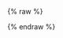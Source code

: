 <style>
[v-cloak] {display: none}

.event h1, .event h2, .event h3 {
  margin-left: 0;
}

.event-information {
  margin-bottom: 40px;
}

.ticket-option {
  margin-bottom: 32px;
  padding-bottom: 32px;
  display: flex;
  border-bottom: 1px solid #d3d3d3;
}

.ticket-option:last-child {
  border-bottom: 0;
  margin-bottom: 0;
  padding-bottom: 0;
}

.ticket-buy-button {
  width: 280px;
  text-align: right;
}

.cta-button {
  display: inline-block;
  cursor: pointer;
  padding: 9px 15px;
  border-width: 0;
  border-radius: 4.5px;
  font-size: 18px;
  color: white;
  text-decoration: none !important;
  background-color: #e6e6e6;
  color: #444;
}

.cta-button.selected, .cta-button.selected:hover {
  background-color: {{ include.primary_color | default: "#ff0000" }};
  color: #ffffff;
}

.ticket-button {
  border: 1px solid #d3d3d3;
  font-size: 85%;
  padding: 10px;
  background-color: #ffffff;
  -webkit-border-radius: 4px;
  -moz-border-radius: 4px;
  border-radius: 4px;
  cursor: pointer;
  display: inline-block;
  text-align: center;
}

.ticket-button:hover {
  background-color: #000000;
  color: #ffffff;
}

.ticket-button.selected {
  background-color: {{ include.primary_color | default: "#ff0000" }};
  color: #ffffff;
}

.ticket-button .product-notice {
  font-size: 50%;
}

.ticket-option-information {
  flex: 1;
}

.ticket-option-title {
  font-weight: bold;
  font-size: 105%;
  margin-bottom: 6px;
  cursor: pointer;
}

.ticket-option-description {
  font-size: 85%;
}

.ticket-listing {
  padding-bottom: 40px;
  margin-bottom: 50px;
  border-bottom: 1px solid #000000;
}

.registration-container {
  margin-top: 40px;
  max-width: 70%;
}

.pad-field {
  margin-bottom: 10px;
}

.extra-pad {
  margin-bottom: 25px;
}

.registration-form {
  max-width: 70%;
}

.registration-form input {
  width: 100%;
  border: 1px solid #000000;
  padding: 8px;
  font: inherit;
}

.checkbox-container {
  display: block;
  position: relative;
  padding-left: 35px;
  margin-bottom: 12px;
  cursor: pointer;
  -webkit-user-select: none;
  -moz-user-select: none;
  -ms-user-select: none;
  user-select: none;
}

.checkbox-container input {
  position: absolute;
  opacity: 0;
  cursor: pointer;
  height: 0;
  width: 0;
}

.checkbox-container .checkmark {
  position: absolute;
  top: 0;
  left: 0;
  height: 25px;
  width: 25px;
  background-color: #eee;
}

.checkbox-container:hover input ~ .checkmark {
  background-color: #ccc;
}

.checkbox-container input:checked ~ .checkmark {
  background-color: {{ include.primary_color | default: "#ff0000" }};
}

.checkbox-container .checkmark:after {
  content: "";
  position: absolute;
  display: none;
}

.checkbox-container input:checked ~ .checkmark:after {
  display: block;
}

.checkbox-container .checkmark:after {
  left: 9px;
  top: 5px;
  width: 5px;
  height: 10px;
  border: solid white;
  border-width: 0 3px 3px 0;
  -webkit-transform: rotate(45deg);
  -ms-transform: rotate(45deg);
  transform: rotate(45deg);
}

.multiselect__option--highlight {
  background: {{ include.primary_color | default: "#ff0000" }} !important;
}

.multiselect__tags {
  border-radius: 0px !important;
  border: 1px solid #000000 !important;
}

.multiselect__tag, .multiselect__tag:hover, .multiselect__tag-icon:hover, .multiselect__tag-icon:after {
  background: {{ include.primary_color | default: "#ff0000" }} !important;
  color: #ffffff !important;
}

.error-text {
  color: #ff0000;
  font-size: 75%;
  margin-top: 4px !important;
}

.event ul {
  padding-inline-start: 0;
}

.button-discount-code-container {
  display: flex;
  margin-bottom: 40px;
}

.purchase-button {
  background-color: {{ include.primary_color | default: "#ff0000" }};
  color: #ffffff;
}

.purchase-button:hover {
  background-color: #8B0000;
}

.help-text {
  font-size: 70%;
}

@media (max-width: 768px) {
  .registration-container, registration-form {
    max-width: 100%;
  }
}
</style>

{% raw %}
<div id="registration-app" class="registration-container" v-cloak>
  <div class="ticket-listing">
    <h2 style="margin-bottom: 30px;">Select your Tickets</h2>
    <div class="error-text" v-if="errors.product">{{ errors.product[0] }}</div>
    <div class="ticket-option" v-for="product in productListing">
      <div class="ticket-option-information">
        <div class="ticket-option-title" v-on:click="toggleProduct(product.sku)">{{ product.name }}</div>
        <div class="ticket-option-description" v-html="product.description"></div>
      </div>
      <div class="ticket-buy-button">
        <div class="cta-button grey" v-on:click="toggleProduct(product.sku)" v-bind:class="{ selected: selectedProducts.includes(product.sku) }">
          <div class="product-price">{{ product.price }}</div>
        </div>
      </div>
    </div>
  </div>

  <div class="registration-form">
    <h2 style="margin-bottom: 30px;">Attendee Information</h2>
    <form v-on:submit.prevent="handleSubmit">
      <div class="pad-field">
        <input type="text" v-model="email" aria-label="Email Address"
        placeholder="Email Address" />
        <div class="error-text" v-if="errors.email">{{ errors.email[0] }}</div>
      </div>
      <div class="extra-pad">
        <input type="text" v-model="email_confirm" aria-label="Confirm Email Address"
        placeholder="Confirm Email Address" />
        <div class="error-text" v-if="errors.email_confirm">{{ errors.email_confirm[0] }}</div>
      </div>
      <div class="pad-field">
        <input type="text" v-model="company" aria-label="Company Name"
        placeholder="Company Name" />
        <div class="error-text" v-if="errors.company">{{ errors.company[0] }}</div>
      </div>
      <div class="extra-pad">
        <input type="text" v-model="title" aria-label="Title"
        placeholder="Title" />
        <div class="error-text" v-if="errors.title">{{ errors.title[0] }}</div>
      </div>
      <div class="extra-pad">
        <input type="text" v-model="name" aria-label="Full Name"
        placeholder="Full Name" />
        <div class="error-text" v-if="errors.name">{{ errors.name[0] }}</div>
      </div>
      <div class="extra-pad" style="display: flex">
        <div style="width: 50%; padding-right: 10px;">
          <multi-select v-bind:options="countries" v-model="country" v-bind:searchable="false" v-bind:show-labels="false" placeholder="Country"></multi-select>
        <div class="error-text" v-if="errors.country">{{ errors.country[0] }}</div>
        </div>
        <div style="width: 50%; padding-left: 10px;">
          <input type="text" v-model="city" aria-label="City"
          placeholder="City" />
          <div class="error-text" v-if="errors.city">{{ errors.city[0] }}</div>
        </div>
      </div>
      <div class="extra-pad">
        <multi-select v-bind:options="experienceOptions" v-model="experience" v-bind:searchable="false" v-bind:show-labels="false" placeholder="Select your experience level"></multi-select>
        <div class="error-text" v-if="errors.experience">{{ errors.experience[0] }}</div>
      </div>
      <div class="extra-pad">
        <multi-select v-bind:options="personaOptions" v-model="persona" v-bind:searchable="false" v-bind:show-labels="false" placeholder="Select your persona"></multi-select>
        <div class="error-text" v-if="errors.persona">{{ errors.persona[0] }}</div>
      </div>
      <div class="extra-pad">
        <multi-select v-bind:options="dietaryRestrictionOptions" v-model="dietary_restrictions" v-bind:searchable="false" v-bind:multiple="true" v-bind:show-labels="false" placeholder="Select your dietary restrictions"></multi-select>
        <div class="error-text" v-if="errors.dietary_restrictions">{{ errors.dietary_restrictions[0] }}</div>
      </div>
      <div class="extra-pad">
        <label class="checkbox-container">Agree to Terms of Purchase <sup><strong>*</strong></sup>
          <input type="checkbox" v-model="terms_of_purchase">
          <span class="checkmark"></span>
        </label>
        <div class="error-text" v-if="errors.terms_of_purchase">{{ errors.terms_of_purchase[0] }}</div>
        <label class="checkbox-container">Join the OWASP Mailing List
          <input type="checkbox" v-model="mailing_list">
          <span class="checkmark"></span>
        </label>
      </div>
      <div class="button-discount-code-container">
        <div style="margin-right: 80px;">
          <button class="cta-button purchase-button" type="submit" v-bind:disabled="loading">Purchase Ticket</button>
        </div>
        <div style="flex: 1;">
          <input type="text" class="discount_code" v-model="discount_code" aria-label="Discount Code (if applicable)" placeholder="Discount Code (if applicable)" />
          <div class="error-text" v-if="errors.discount_code">{{ errors.discount_code[0] }}</div>
          <div class="help-text">Note discounts will be applied at checkout</div>
        </div>
      </div>
      <div class="help-text">
        <sup><strong>*</strong></sup> Lorem ipsum dolor sit amet, consectetur adipiscing elit. Curabitur vestibulum egestas arcu a suscipit. Nullam feugiat a urna a convallis. Donec in justo quis lacus condimentum euismod. Sed vulputate turpis mi, sed efficitur enim ornare eu. Lorem ipsum dolor sit amet, consectetur adipiscing elit. Cras quis porttitor ipsum. Nunc bibendum risus orci, ac dapibus lectus gravida sed.
      </div>
    </form>
  </div>
</div>
{% endraw %}

<script src="https://unpkg.com/vue"></script>
<script src="https://js.stripe.com/v3"></script>
<script src="https://cdn.jsdelivr.net/npm/lodash@4.17.15/lodash.min.js"></script>
<script src="https://cdn.jsdelivr.net/npm/vue-scrollto"></script>
<script src="https://cdnjs.cloudflare.com/ajax/libs/moment.js/2.24.0/moment.min.js"></script>
<script src="https://unpkg.com/axios/dist/axios.min.js"></script>
<script src="https://unpkg.com/vue-multiselect@2.1.0"></script>
<link rel="stylesheet" href="https://unpkg.com/vue-multiselect@2.1.0/dist/vue-multiselect.min.css">
<script>
var stripe = Stripe('pk_test_u4OyMFMbz6tp9sit2bjdHRnT00bac5mrL2');
window.addEventListener('load', function () {
  const app = new Vue({
    data: {
      selectedProducts: [],
      company: null,
      email: null,
      email_confirm: null,
      discount_code: null,
      name: null,
      title: null,
      dietary_restrictions: null,
      experience: null,
      persona: null,
      country: null,
      city: null,
      terms_of_purchase: false,
      mailing_list: false,
      products: {{ site.data.products | jsonify }},
      countries: {{ site.data.countries | jsonify }},
      errors: {},
      loading: false,
      experienceOptions: [
        'Beginner',
        'Intermediate',
        'Advanced'
      ],
      personaOptions: [
        'Defender',
        'Builder',
        'Breaker'
      ],
      dietaryRestrictionOptions: [
        'Gluten-Free',
        'Halal',
        'Kosher',
        'Nut Allergy',
        'Shellfish Allergy',
        'Vegan',
        'Vegetarian'
      ]
    },
    components: {
      MultiSelect: window.VueMultiselect.default
    },
    computed: {
      productListing: function () {
        let vm = this;
        let products = [];
        _.each(this.products.products, function (product) {
          let shouldDisplay = true;
          if (product.metadata.display_start || product.metadata.display_end) {
            if (product.metadata.display_start) {
              let display_start = moment(product.metadata.display_start)
              if (moment() < display_start) {
                shouldDisplay = false;
              }
            }
            if (product.metadata.display_end) {
              let display_end = moment(product.metadata.display_end)
              if (moment() > display_end) {
                shouldDisplay = false;
              }
            }
          }
          if (shouldDisplay) {
            products.push({
              sku: product.id,
              name: product.name,
              amount: product.amount,
              price: vm.formatPrice(product.amount),
              description: product.metadata.description
            });
          }
        });
        return products;
      }
    },
    watch: {
      selectedProduct: function (newValue) {
        this.$nextTick(function () {
          VueScrollTo.scrollTo('#registration-information');
        })
      }
    },
    methods: {
      formatPrice: function (amount) {
        const formatter = new Intl.NumberFormat('en-US', {
          style: 'currency',
          currency: this.products.currency,
          minimumFractionDigits: 2
        });
        return formatter.format(amount / 100);
      },
      selectProduct: function (sku) {
        this.selectedProduct = sku;
      },
      handleSubmit: function () {
        let vm = this;
        vm.loading = true;
        vm.validateForm();
        if (Object.keys(vm.errors).length > 0) {
          vm.loading = false;
          vm.$nextTick(function () {
            VueScrollTo.scrollTo('.error-text');
          })
        } else {
          const postData = {
            name: vm.name,
            company: vm.company,
            email: vm.email,
            title: vm.title,
            dietary_restrictions: vm.dietary_restrictions,
            experience: vm.experience,
            persona: vm.persona,
            country: vm.country,
            city: vm.city,
            sku: vm.selectedProducts[0],
            discount_code: vm.discount_code,
            mailing_list: vm.mailing_list
          }
          axios.post('https://owaspadmin.azurewebsites.net/api/EventsCheckout?code=qIyazIloMxpvGtTkSI0cXNoDEwzNIcFe9xp7bGm54t0lakuBEKJ73Q==', postData).then(function (response) {
	    stripe.redirectToCheckout({
	      sessionId: response.data.data.session_id
	    }).then(function (result) {
	      console.log(result.error.message)
	    }); 
	  }).catch(function (error) {
	    vm.errors = error.response.data.errors
	    vm.loading = false
	    vm.$nextTick(function () {
	      VueScrollTo.scrollTo('.error-text');
	    })
	  });
	}
      },
      validateForm: function () {
        let errors = {};

        if (!/^[^\s@]+@[^\s@]+\.[^\s@]+$/.test(this.email)) {
          errors.email = ['Please enter a valid email address'];
        } else {
          if (this.email !== this.email_confirm) {
            errors.email_confirm = ['These email addresses do not match'];
          }
        }

        if (!this.name) {
          errors.name = ['Name is required'];
        }

        if (!this.country) {
          errors.country = ['Country is required'];
        }

        if (!this.city) {
          errors.city = ['City is required'];
        }

        if (!this.experience) {
          errors.experience = ['Experience level is required'];
        }

        if (!this.persona) {
          errors.persona = ['Persona is required'];
        }

        if (!this.selectedProducts.length) {
          errors.product = ['Please select a ticket option below']
        }
        
        if (!this.terms_of_purchase) {
          errors.terms_of_purchase = ['You must agree to the terms of puchase']
        }

        this.errors = errors;
      },
      toggleProduct: function (sku) {
        if (this.selectedProducts.includes(sku)) {
          const existingIndex = _.findIndex(this.selectedProducts, function (product) {
            return product === sku
          })
          if (existingIndex !== -1) {
            this.selectedProducts.splice(existingIndex, 1)
          }
        } else {
          this.selectedProducts.push(sku)
        }
      }
    }
  }).$mount('#registration-app')
})
</script>
